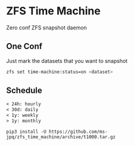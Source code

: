 # ZFS Time Machine

Zero conf ZFS snapshot daemon

## One Conf

Just mark the datasets that you want to snapshot

```sh
zfs set time-machine:status=on <dataset>
```

## Schedule

```txt
< 24h: hourly
< 30d: daily
< 1y: weekly
> 1y: monthly
```

```
pip3 install -U https://github.com/ms-jpq/zfs_time_machine/archive/t1000.tar.gz
```
